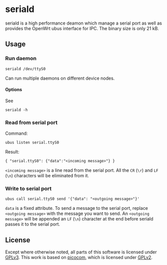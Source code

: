# seriald

seriald is a high performance deamon which manage a serial port as well as provides the OpenWrt ubus interface for IPC. The binary size is only 21 kB.

## Usage

### Run daemon

```
seriald /dev/ttyS0
```

Can run multiple daemons on different device nodes.

#### Options

See

```
seriald -h
```

### Read from serial port

Command:

```
ubus listen serial.ttyS0
```

Result:

```
{ "serial.ttyS0": {"data":"<incoming message>"} }
```

`<incoming message>` is a line read from the serial port. All the `CR` (`\r`) and `LF` (`\n`) characters will be eliminated from it.

### Write to serial port

```
ubus call serial.ttyS0 send '{"data": "<outgoing message>"}'
```

`data` is a fixed attribute. To send a message to the serial port, replace `<outgoing message>` with the message you want to send.
An `<outgoing message>` will be appended an `LF` (`\n`) character at the end before seriald passes it to the serial port.

## License

Except where otherwise noted, all parts of this software is licensed under [GPLv3](https://www.gnu.org/licenses/gpl-3.0.en.html).
This work is based on [picocom](https://github.com/npat-efault/picocom), which is licensed under [GPLv2](https://www.gnu.org/licenses/old-licenses/gpl-2.0.en.html).
